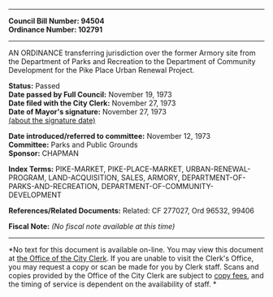 * * * * *  
  
**Council Bill Number: [](#h0)[](#h2)94504**   
**Ordinance Number: 102791**  
  
* * * * *  
  
AN ORDINANCE transferring jurisdiction over the former Armory site from the Department of Parks and Recreation to the Department of Community Development for the Pike Place Urban Renewal Project.  
  
**Status:** Passed   
**Date passed by Full Council:** November 19, 1973   
**Date filed with the City Clerk:** November 27, 1973   
**Date of Mayor's signature:** November 27, 1973   
[(about the signature date)](/~public/approvaldate.htm)   
  
  
**Date introduced/referred to committee:** November 12, 1973   
**Committee:** Parks and Public Grounds   
**Sponsor:** CHAPMAN   
  
**Index Terms:** PIKE-MARKET, PIKE-PLACE-MARKET, URBAN-RENEWAL-PROGRAM, LAND-ACQUISITION, SALES, ARMORY, DEPARTMENT-OF-PARKS-AND-RECREATION, DEPARTMENT-OF-COMMUNITY-DEVELOPMENT  
  
**References/Related Documents:** Related: CF 277027, Ord 96532, 99406  
  
**Fiscal Note:** *(No fiscal note available at this time)*  
  
* * * * *  
  
*No text for this document is available on-line. You may view this document at [the Office of the City Clerk](http://www.seattle.gov/leg/clerk/contactUs.htm). If you are unable to visit the Clerk's Office, you may request a copy or scan be made for you by Clerk staff. Scans and copies provided by the Office of the City Clerk are subject to [copy fees](http://clerk.seattle.gov/~public/clerkfees.htm), and the timing of service is dependent on the availability of staff. *  
  
  
